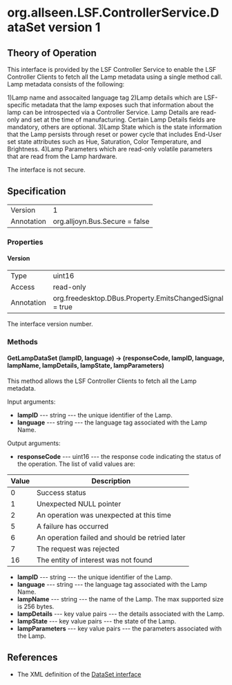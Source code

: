 # org.allseen.LSF.ControllerService.DataSet version 1


## Theory of Operation
This interface is provided by the LSF Controller Service to enable the LSF Controller
Clients to fetch all the Lamp metadata using a single method call. Lamp metadata 
consists of the following:

1)Lamp name and assocaited language tag
2)Lamp details which are LSF-specific metadata that the lamp exposes such that information 
about the lamp can be introspected via a Controller Service.  Lamp Details are read-only 
and set at the time of manufacturing.  Certain Lamp Details fields are mandatory, others 
are optional.
3)Lamp State which is the state information that the Lamp persists through reset or power 
cycle that includes End-User set state attributes such as Hue, Saturation, Color Temperature, 
and Brightness.
4)Lamp Parameters which are read-only volatile parameters that are read from the Lamp hardware.



The interface is not secure.

## Specification

|              |       				|
|--------------|--------------------------------|
| Version      | 1     				|
| Annotation   | org.alljoyn.Bus.Secure = false |

### Properties

#### Version

|            |                                                          |
|------------|----------------------------------------------------------|
| Type       | uint16                                                   |
| Access     | read-only                                                |
| Annotation | org.freedesktop.DBus.Property.EmitsChangedSignal = true	|

The interface version number.

### Methods

#### GetLampDataSet (lampID, language) -> (responseCode, lampID, language, lampName, lampDetails, lampState, lampParameters)

This method allows the LSF Controller Clients to fetch all the Lamp metadata. 

Input arguments:

  * **lampID** --- string --- the unique identifier of the Lamp.
  * **language** --- string --- the language tag associated with the Lamp Name.

Output arguments:

  * **responseCode** --- uint16 --- the response code indicating the status of the operation. The list of valid
    values are:

| Value | Description                                                       		|
|-------|-------------------------------------------------------------------------------|
| 0     | Success status                                                   		|
| 1     | Unexpected NULL pointer                                          		|
| 2     | An operation was unexpected at this time                          		|
| 5     | A failure has occurred                                            		|
| 6     | An operation failed and should be retried later                   		|
| 7     | The request was rejected                                          		|
| 16    | The entity of interest was not found                   			|

  * **lampID** --- string --- the unique identifier of the Lamp.
  * **language** --- string --- the language tag associated with the Lamp Name.
  * **lampName** --- string --- the name of the Lamp. The max supported size is 256 bytes. 
  * **lampDetails** --- key value pairs --- the details associated with the Lamp.
  * **lampState** --- key value pairs --- the state of the Lamp. 
  * **lampParameters** --- key value pairs --- the parameters associated with the Lamp.

## References

  * The XML definition of the [DataSet interface](DataSet-v1.xml)

